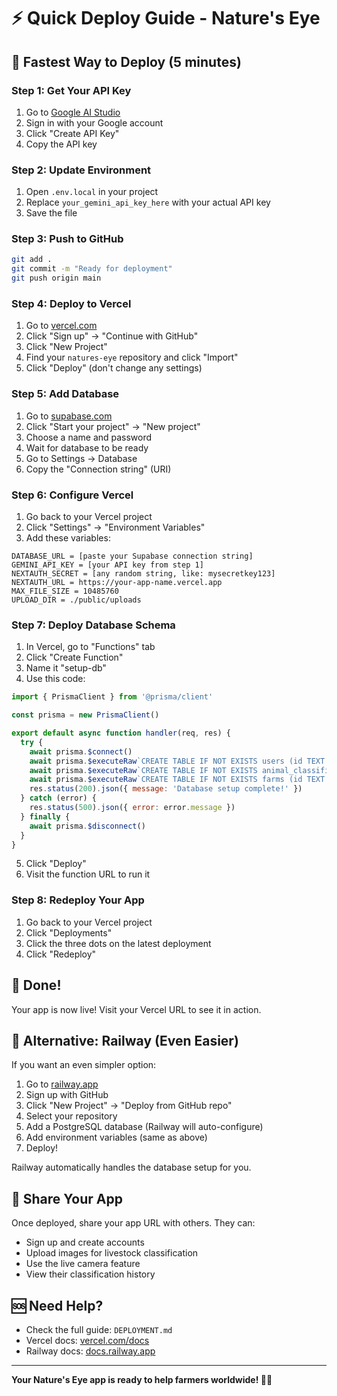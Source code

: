 # ⚡ Quick Deploy Guide - Nature's Eye

## 🎯 Fastest Way to Deploy (5 minutes)

### Step 1: Get Your API Key
1. Go to [Google AI Studio](https://makersuite.google.com/app/apikey)
2. Sign in with your Google account
3. Click "Create API Key"
4. Copy the API key

### Step 2: Update Environment
1. Open `.env.local` in your project
2. Replace `your_gemini_api_key_here` with your actual API key
3. Save the file

### Step 3: Push to GitHub
```bash
git add .
git commit -m "Ready for deployment"
git push origin main
```

### Step 4: Deploy to Vercel
1. Go to [vercel.com](https://vercel.com)
2. Click "Sign up" → "Continue with GitHub"
3. Click "New Project"
4. Find your `natures-eye` repository and click "Import"
5. Click "Deploy" (don't change any settings)

### Step 5: Add Database
1. Go to [supabase.com](https://supabase.com)
2. Click "Start your project" → "New project"
3. Choose a name and password
4. Wait for database to be ready
5. Go to Settings → Database
6. Copy the "Connection string" (URI)

### Step 6: Configure Vercel
1. Go back to your Vercel project
2. Click "Settings" → "Environment Variables"
3. Add these variables:

```
DATABASE_URL = [paste your Supabase connection string]
GEMINI_API_KEY = [your API key from step 1]
NEXTAUTH_SECRET = [any random string, like: mysecretkey123]
NEXTAUTH_URL = https://your-app-name.vercel.app
MAX_FILE_SIZE = 10485760
UPLOAD_DIR = ./public/uploads
```

### Step 7: Deploy Database Schema
1. In Vercel, go to "Functions" tab
2. Click "Create Function"
3. Name it "setup-db"
4. Use this code:

```javascript
import { PrismaClient } from '@prisma/client'

const prisma = new PrismaClient()

export default async function handler(req, res) {
  try {
    await prisma.$connect()
    await prisma.$executeRaw`CREATE TABLE IF NOT EXISTS users (id TEXT PRIMARY KEY, name TEXT, username TEXT UNIQUE, password TEXT, createdAt TIMESTAMP DEFAULT NOW(), updatedAt TIMESTAMP DEFAULT NOW())`
    await prisma.$executeRaw`CREATE TABLE IF NOT EXISTS animal_classifications (id TEXT PRIMARY KEY, animalType TEXT, imageUrl TEXT, imagePath TEXT, bodyLength FLOAT, heightAtWithers FLOAT, chestWidth FLOAT, rumpAngle FLOAT, bodyCondition FLOAT, overallScore FLOAT, breedScore FLOAT, conformationScore FLOAT, breed TEXT, age INT, weight FLOAT, gender TEXT, farmId TEXT, farmName TEXT, location TEXT, createdAt TIMESTAMP DEFAULT NOW(), updatedAt TIMESTAMP DEFAULT NOW(), analysisNotes TEXT, confidence FLOAT, userId TEXT)`
    await prisma.$executeRaw`CREATE TABLE IF NOT EXISTS farms (id TEXT PRIMARY KEY, name TEXT, location TEXT, contactInfo TEXT, createdAt TIMESTAMP DEFAULT NOW(), updatedAt TIMESTAMP DEFAULT NOW())`
    res.status(200).json({ message: 'Database setup complete!' })
  } catch (error) {
    res.status(500).json({ error: error.message })
  } finally {
    await prisma.$disconnect()
  }
}
```

5. Click "Deploy"
6. Visit the function URL to run it

### Step 8: Redeploy Your App
1. Go back to your Vercel project
2. Click "Deployments"
3. Click the three dots on the latest deployment
4. Click "Redeploy"

## 🎉 Done!

Your app is now live! Visit your Vercel URL to see it in action.

## 🔧 Alternative: Railway (Even Easier)

If you want an even simpler option:

1. Go to [railway.app](https://railway.app)
2. Sign up with GitHub
3. Click "New Project" → "Deploy from GitHub repo"
4. Select your repository
5. Add a PostgreSQL database (Railway will auto-configure)
6. Add environment variables (same as above)
7. Deploy!

Railway automatically handles the database setup for you.

## 📱 Share Your App

Once deployed, share your app URL with others. They can:
- Sign up and create accounts
- Upload images for livestock classification
- Use the live camera feature
- View their classification history

## 🆘 Need Help?

- Check the full guide: `DEPLOYMENT.md`
- Vercel docs: [vercel.com/docs](https://vercel.com/docs)
- Railway docs: [docs.railway.app](https://docs.railway.app)

---

**Your Nature's Eye app is ready to help farmers worldwide! 🌾🐄**



